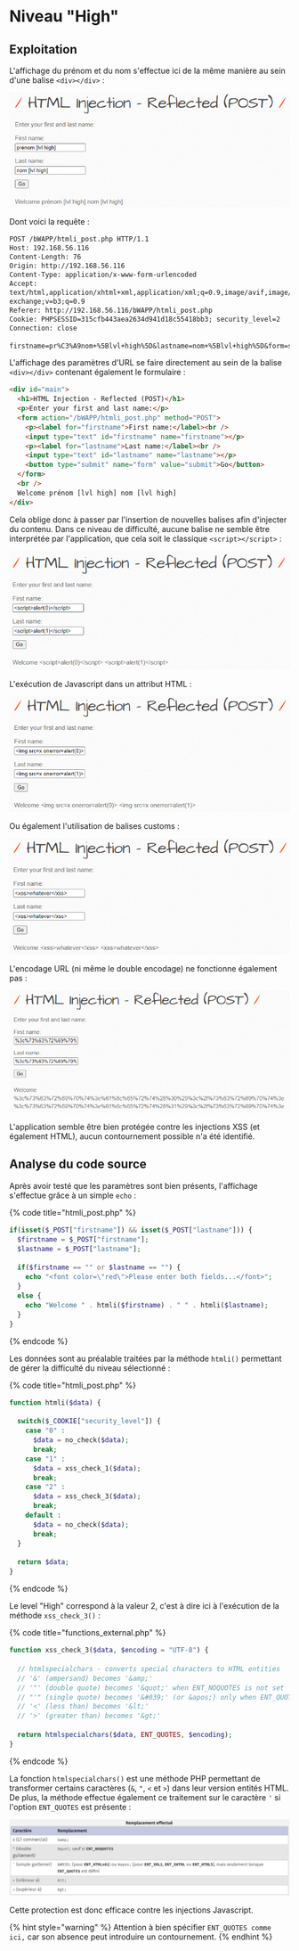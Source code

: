 # Niveau "High"

## Exploitation

L'affichage du prénom et du nom s'effectue ici de la même manière au sein d'une balise `<div></div>` :&#x20;

![](<../../../../../.gitbook/assets/image (29).png>)

Dont voici la requête :&#x20;

```http
POST /bWAPP/htmli_post.php HTTP/1.1
Host: 192.168.56.116
Content-Length: 76
Origin: http://192.168.56.116
Content-Type: application/x-www-form-urlencoded
Accept: text/html,application/xhtml+xml,application/xml;q=0.9,image/avif,image/webp,image/apng,*/*;q=0.8,application/signed-exchange;v=b3;q=0.9
Referer: http://192.168.56.116/bWAPP/htmli_post.php
Cookie: PHPSESSID=315cfb443aea2634d941d18c55418bb3; security_level=2
Connection: close

firstname=pr%C3%A9nom+%5Blvl+high%5D&lastname=nom+%5Blvl+high%5D&form=submit
```

L'affichage des paramètres d'URL se faire directement au sein de la balise `<div></div>` contenant également le formulaire :&#x20;

```html
<div id="main">
  <h1>HTML Injection - Reflected (POST)</h1>
  <p>Enter your first and last name:</p>
  <form action="/bWAPP/htmli_post.php" method="POST">
    <p><label for="firstname">First name:</label><br />
    <input type="text" id="firstname" name="firstname"></p>
    <p><label for="lastname">Last name:</label><br />
    <input type="text" id="lastname" name="lastname"></p>
    <button type="submit" name="form" value="submit">Go</button>  
  </form>
  <br />
  Welcome prénom [lvl high] nom [lvl high]
</div>
```

Cela oblige donc à passer par l'insertion de nouvelles balises afin d'injecter du contenu. Dans ce niveau de difficulté, aucune balise ne semble être interprétée par l'application, que cela soit le classique `<script></script>` :&#x20;

![](<../../../../../.gitbook/assets/image (7).png>)

L'exécution de Javascript dans un attribut HTML :&#x20;

![](<../../../../../.gitbook/assets/image (20).png>)

Ou également l'utilisation de balises customs :&#x20;

![](<../../../../../.gitbook/assets/image (3).png>)

L'encodage URL (ni même le double encodage) ne fonctionne également pas :&#x20;

![](<../../../../../.gitbook/assets/image (21).png>)

L'application semble être bien protégée contre les injections XSS (et également HTML), aucun contournement possible n'a été identifié.

## Analyse du code source

Après avoir testé que les paramètres sont bien présents, l'affichage s'effectue grâce à un simple `echo` :

{% code title="htmli_post.php" %}
```php
if(isset($_POST["firstname"]) && isset($_POST["lastname"])) {
  $firstname = $_POST["firstname"];
  $lastname = $_POST["lastname"];

  if($firstname == "" or $lastname == "") {
    echo "<font color=\"red\">Please enter both fields...</font>";
  }
  else {
    echo "Welcome " . htmli($firstname) . " " . htmli($lastname);
  }
}
```
{% endcode %}

Les données sont au préalable traitées par la méthode `htmli()` permettant de gérer la difficulté du niveau sélectionné :

{% code title="htmli_post.php" %}
```php
function htmli($data) {

  switch($_COOKIE["security_level"]) {
    case "0" :
      $data = no_check($data);
      break;
    case "1" :
      $data = xss_check_1($data);
      break;
    case "2" :
      $data = xss_check_3($data);
      break;
    default :
      $data = no_check($data);
      break;
  }

  return $data;
}
```
{% endcode %}

Le level "High" correspond à la valeur 2, c'est à dire ici à l'exécution de la méthode `xss_check_3()` :&#x20;

{% code title="functions_external.php" %}
```php
function xss_check_3($data, $encoding = "UTF-8") {

  // htmlspecialchars - converts special characters to HTML entities
  // '&' (ampersand) becomes '&amp;'
  // '"' (double quote) becomes '&quot;' when ENT_NOQUOTES is not set
  // "'" (single quote) becomes '&#039;' (or &apos;) only when ENT_QUOTES is set
  // '<' (less than) becomes '&lt;'
  // '>' (greater than) becomes '&gt;'

  return htmlspecialchars($data, ENT_QUOTES, $encoding);
}
```
{% endcode %}

La fonction `htmlspecialchars()` est une méthode PHP permettant de transformer certains caractères (`&`, `"`, `<` et `>`) dans leur version entités HTML. De plus, la méthode effectue également ce traitement sur le caractère `'` si l'option `ENT_QUOTES` est présente : &#x20;

![](<../../../../../.gitbook/assets/image (12) (1).png>)

Cette protection est donc efficace contre les injections Javascript.

{% hint style="warning" %}
Attention à bien spécifier `ENT_QUOTES comme ici,` car son absence peut introduire un contournement.
{% endhint %}
